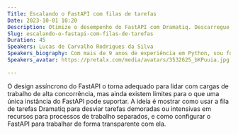 ```yaml
---
Title: Escalando o FastAPI com filas de tarefas
Date: 2023-10-01 10:20
Description: Otimize o desempenho do FastAPI com Dramatiq. Descarregue tarefas demoradas para processos separados, permitindo alta concorrência e configuração transparente.
Slug: escalando-o-fastapi-com-filas-de-tarefas
Duration: 45
Speakers: Lucas de Carvalho Rodrigues da Silva
Speakers_biography: Com mais de 9 anos de experiência em Python, sou formado em Bacharelado em Ciências de Computação pela USP de São Carlos e sou co-fundador do grupy-sanca, grupo de usuários Python de São Carlos - SP.
Speakers_avatar: https://pretalx.com/media/avatars/3532625_bKPuuia.jpg

---
```


O design assíncrono do FastAPI o torna adequado para lidar com cargas de trabalho de alta concorrência, mas ainda existem limites para o que uma única instância do FastAPI pode suportar. A ideia é mostrar como usar a fila de tarefas Dramatiq para desviar tarefas demoradas ou intensivas em recursos para processos de trabalho separados, e como configurar o FastAPI para trabalhar de forma transparente com ela.